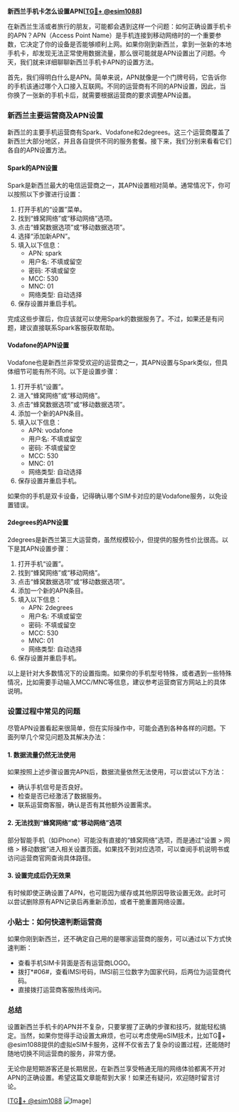 **新西兰手机卡怎么设置APN[[TG💪+ @esim1088](https://t.me/s/esim1088)]**

在新西兰生活或者旅行的朋友，可能都会遇到这样一个问题：如何正确设置手机卡的APN？APN（Access Point Name）是手机连接到移动网络时的一个重要参数，它决定了你的设备是否能够顺利上网。如果你刚到新西兰，拿到一张新的本地手机卡，却发现无法正常使用数据流量，那么很可能就是APN设置出了问题。今天，我们就来详细聊聊新西兰手机卡APN的设置方法。

首先，我们得明白什么是APN。简单来说，APN就像是一个门牌号码，它告诉你的手机该通过哪个入口接入互联网。不同的运营商有不同的APN设置，因此，当你换了一张新的手机卡后，就需要根据运营商的要求调整APN设置。

### 新西兰主要运营商及APN设置

新西兰的主要手机运营商有Spark、Vodafone和2degrees。这三个运营商覆盖了新西兰大部分地区，并且各自提供不同的服务套餐。接下来，我们分别来看看它们各自的APN设置方法。

#### Spark的APN设置
Spark是新西兰最大的电信运营商之一，其APN设置相对简单。通常情况下，你可以按照以下步骤进行设置：

1. 打开手机的“设置”菜单。
2. 找到“蜂窝网络”或“移动网络”选项。
3. 点击“蜂窝数据选项”或“移动数据选项”。
4. 选择“添加新APN”。
5. 填入以下信息：
   - APN: spark
   - 用户名: 不填或留空
   - 密码: 不填或留空
   - MCC: 530
   - MNC: 01
   - 网络类型: 自动选择
6. 保存设置并重启手机。

完成这些步骤后，你应该就可以使用Spark的数据服务了。不过，如果还是有问题，建议直接联系Spark客服获取帮助。

#### Vodafone的APN设置
Vodafone也是新西兰非常受欢迎的运营商之一，其APN设置与Spark类似，但具体细节可能有所不同。以下是设置步骤：

1. 打开手机“设置”。
2. 进入“蜂窝网络”或“移动网络”。
3. 点击“蜂窝数据选项”或“移动数据选项”。
4. 添加一个新的APN条目。
5. 填入以下信息：
   - APN: vodafone
   - 用户名: 不填或留空
   - 密码: 不填或留空
   - MCC: 530
   - MNC: 01
   - 网络类型: 自动选择
6. 保存设置并重启手机。

如果你的手机是双卡设备，记得确认哪个SIM卡对应的是Vodafone服务，以免设置错误。

#### 2degrees的APN设置
2degrees是新西兰第三大运营商，虽然规模较小，但提供的服务性价比很高。以下是其APN设置步骤：

1. 打开手机“设置”。
2. 找到“蜂窝网络”或“移动网络”。
3. 点击“蜂窝数据选项”或“移动数据选项”。
4. 添加一个新的APN条目。
5. 填入以下信息：
   - APN: 2degrees
   - 用户名: 不填或留空
   - 密码: 不填或留空
   - MCC: 530
   - MNC: 01
   - 网络类型: 自动选择
6. 保存设置并重启手机。

以上是针对大多数情况下的设置指南。如果你的手机型号特殊，或者遇到一些特殊情况，比如需要手动输入MCC/MNC等信息，建议参考运营商官方网站上的具体说明。

### 设置过程中常见的问题

尽管APN设置看起来很简单，但在实际操作中，可能会遇到各种各样的问题。下面列举几个常见问题及其解决办法：

#### 1. 数据流量仍然无法使用
如果按照上述步骤设置完APN后，数据流量依然无法使用，可以尝试以下方法：
- 确认手机信号是否良好。
- 检查是否已经激活了数据服务。
- 联系运营商客服，确认是否有其他额外设置需求。

#### 2. 无法找到“蜂窝网络”或“移动网络”选项
部分智能手机（如iPhone）可能没有直接的“蜂窝网络”选项，而是通过“设置 > 网络 > 移动数据”进入相关设置页面。如果找不到对应选项，可以查阅手机说明书或访问运营商官网查询具体路径。

#### 3. 设置完成后仍无效果
有时候即使正确设置了APN，也可能因为缓存或其他原因导致设置无效。此时可以尝试删除原有APN记录后再重新添加，或者干脆重置网络设置。

### 小贴士：如何快速判断运营商

如果你刚到新西兰，还不确定自己用的是哪家运营商的服务，可以通过以下方式快速判断：
- 查看手机SIM卡背面是否有运营商LOGO。
- 拨打*#06#，查看IMSI号码，IMSI前三位数字为国家代码，后两位为运营商代码。
- 直接拨打运营商客服热线询问。

### 总结

设置新西兰手机卡的APN并不复杂，只要掌握了正确的步骤和技巧，就能轻松搞定。当然，如果你觉得手动设置太麻烦，也可以考虑使用eSIM技术，比如TG💪+ @esim1088提供的虚拟eSIM卡服务，这样不仅省去了复杂的设置过程，还能随时随地切换不同运营商的服务，非常方便。

无论你是短期游客还是长期居民，在新西兰享受畅通无阻的网络体验都离不开对APN的正确设置。希望这篇文章能帮到大家！如果还有疑问，欢迎随时留言讨论。

[[TG💪+ @esim1088](https://t.me/s/esim1088) ![Image](https://i.postimg.cc/4NQfJmqS/Snipaste-2025-05-13-00-14-12.png)]